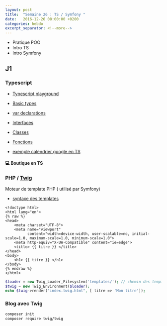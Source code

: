 ```yaml
---
layout: post
title:  "Semaine 26 : TS / Symfony "
date:   2016-12-26 08:00:00 +0200
categories: hebdo 
excerpt_separator: <!--more-->
---
```


- Pratique POO 
- Intro TS
- Intro Symfony

<!--more-->

## J1

### Typescript

- [Typescript playground](http://www.typescriptlang.org/play/index.html)

- [Basic types](http://www.typescriptlang.org/docs/handbook/basic-types.html)
- [var declarations](http://www.typescriptlang.org/docs/handbook/variable-declarations.html)
- [Interfaces](http://www.typescriptlang.org/docs/handbook/interfaces.html)
- [Classes](http://www.typescriptlang.org/docs/handbook/classes.html)
- [Fonctions](http://www.typescriptlang.org/docs/handbook/functions.html)

- [exemple calendrier google en TS](https://github.com/simplyon2/exemples-php/blob/master/ts/calendar/calendar.ts)

#### :computer: Boutique en TS

### PHP / [Twig](http://twig.sensiolabs.org)

Moteur de template PHP ( utilisé par Symfony)

- [syntaxe des templates](http://twig.sensiolabs.org/doc/templates.html)


```
<!doctype html>
<html lang="en">
{% raw %}
<head>
    <meta charset="UTF-8">
    <meta name="viewport"
          content="width=device-width, user-scalable=no, initial-scale=1.0, maximum-scale=1.0, minimum-scale=1.0">
    <meta http-equiv="X-UA-Compatible" content="ie=edge">
    <title> {{ titre }} </title>
</head>
<body>
    <h1> {{ titre }} </h1>
</body>
{% endraw %}
</html>
```

```php
$loader = new Twig_Loader_Filesystem('templates/'); // chemin des templates
$twig = new Twig_Environment($loader);
echo $twig->render("index.twig.html", [ titre => 'Mon titre']);
```

### Blog avec Twig

```bash
composer init
composer require twig/twig
```
